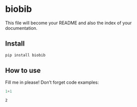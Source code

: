 biobib
================

<!-- WARNING: THIS FILE WAS AUTOGENERATED! DO NOT EDIT! -->

This file will become your README and also the index of your
documentation.

## Install

``` sh
pip install biobib
```

## How to use

Fill me in please! Don’t forget code examples:

``` python
1+1
```

    2

